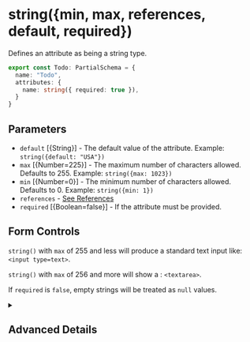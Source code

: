 # string({min, max, references, default, required})

Defines an attribute as being a string type.

```ts
export const Todo: PartialSchema = {
  name: "Todo",
  attributes: {
    name: string({ required: true }),
  }
}
```

## Parameters

- `default` [{String}] - The default value of the attribute.  Example: `string({default: "USA"})`
- `max` [{Number=225}] - The maximum number of characters allowed. Defaults to 255. Example: `string({max: 1023})`
- `min` [{Number=0}] - The minimum number of characters allowed.  Defaults to 0. Example: `string({min: 1})`
- `references` - [See References]()
- `required` [{Boolean=false}] - If the attribute must be provided.

## Form Controls

`string()` with `max` of 255 and less will produce a standard text input like: `<input type=text>`. 

`string()` with `max` of 256 and more will show a : `<textarea>`. 

If `required` is `false`, empty strings will be treated as `null` values.



<details>
<summary>

## Advanced Details

</summary>

### Control Type

```js
{
  type: "String",
  allowNull: true, 
 max: 255
}
```


### Sequelize Type

```js
{
 type: "STRING",
 typeArgs: [255],
 allowNull: true
}
```
  
</details>


